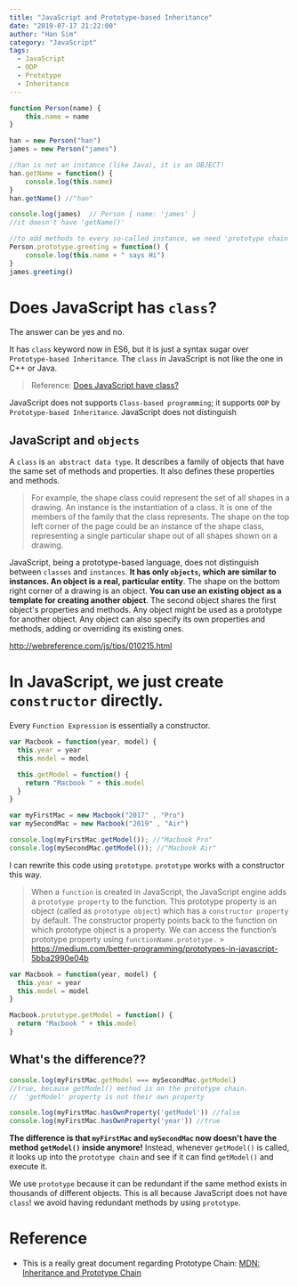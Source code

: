 ```yaml
---
title: "JavaScript and Prototype-based Inheritance"
date: "2019-07-17 21:22:00"
author: "Han Sim"
category: "JavaScript"
tags:
  - JavaScript
  - OOP
  - Prototype
  - Inheritance
---
```


```JavaScript
function Person(name) {
    this.name = name
}

han = new Person("han")
james = new Person("james")

//han is not an instance (like Java), it is an OBJECT!
han.getName = function() {
    console.log(this.name)
}
han.getName() //"han"

console.log(james)  // Person { name: 'james' }
//it doesn't have 'getName()'

//to add methods to every so-called instance, we need 'prototype chain'
Person.prototype.greeting = function() {
    console.log(this.name + " says Hi")
}
james.greeting()
```

# Does JavaScript has `class`?

The answer can be yes and no.

It has `class` keyword now in ES6, but it is just a syntax sugar over `Prototype-based Inheritance`. The `class` in JavaScript is not like the one in C++ or Java.

> Reference: [Does JavaScript have class?](https://www.google.com/search?q=JavaScript+does+not+have+class+quora&rlz=1C5CHFA_enCA796CA797&oq=JavaScript+does+not+have+class+quora&aqs=chrome..69i57.5374j0j7&sourceid=chrome&ie=UTF-8)

JavaScript does not supports `Class-based programming`; it supports `OOP` by `Prototype-based Inheritance`. JavaScript does not distinguish

## JavaScript and `objects`

A `class` is `an abstract data type`. It describes a family of objects that have the same set of methods and properties. It also defines these properties and methods.

> For example, the shape class could represent the set of all shapes in a drawing. An instance is the instantiation of a class. It is one of the members of the family that the class represents. The shape on the top left corner of the page could be an instance of the shape class, representing a single particular shape out of all shapes shown on a drawing.

JavaScript, being a prototype-based language, does not distinguish between `classes` and `instances`. **It has only `objects`, which are similar to instances. An object is a real, particular entity**. The shape on the bottom right corner of a drawing is an object. **You can use an existing object as a template for creating another object**. The second object shares the first object's properties and methods. Any object might be used as a prototype for another object. Any object can also specify its own properties and methods, adding or overriding its existing ones.

http://webreference.com/js/tips/010215.html

# In JavaScript, we just create `constructor` directly.

Every `Function Expression` is essentially a constructor.

```JavaScript
var Macbook = function(year, model) {
  this.year = year
  this.model = model

  this.getModel = function() {
    return "Macbook " + this.model
  }
}

var myFirstMac = new Macbook("2017" , "Pro")
var mySecondMac = new Macbook("2019" , "Air")

console.log(myFirstMac.getModel()); //"Macbook Pro"
console.log(mySecondMac.getModel()); //"Macbook Air"
```

I can rewrite this code using `prototype`. `prototype` works with a constructor this way.

> When a `function` is created in JavaScript, the JavaScript engine adds a `prototype property` to the function. This prototype property is an object (called as `prototype object`) which has a `constructor property` by default. The constructor property points back to the function on which prototype object is a property. We can access the function’s prototype property using `functionName.prototype.` > https://medium.com/better-programming/prototypes-in-javascript-5bba2990e04b

```JavaScript
var Macbook = function(year, model) {
  this.year = year
  this.model = model
}

Macbook.prototype.getModel = function() {
  return "Macbook " + this.model
}
```

## What's the difference??

```JavaScript
console.log(myFirstMac.getModel === mySecondMac.getModel)
//true, because getModel() method is on the prototype chain.
//  'getModel' property is not their own property

console.log(myFirstMac.hasOwnProperty('getModel')) //false
console.log(myFirstMac.hasOwnProperty('year')) //true
```

**The difference is that `myFirstMac` and `mySecondMac` now doesn't have the method `getModel()` inside anymore!** Instead, whenever `getModel()` is called, it looks up into the `prototype chain` and see if it can find `getModel()` and execute it.

We use `prototype` because it can be redundant if the same method exists in thousands of different objects. This is all because JavaScript does not have `class`! we avoid having redundant methods by using `prototype`.

# Reference

- This is a really great document regarding Prototype Chain: [MDN: Inheritance and Prototype Chain](https://developer.mozilla.org/en-US/docs/Web/JavaScript/Inheritance_and_the_prototype_chain)
